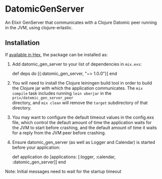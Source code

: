 # DatomicGenServer

An Elixir GenServer that communicates with a Clojure Datomic peer running in the JVM, using clojure-erlastic.

## Installation

If [available in Hex](https://hex.pm/docs/publish), the package can be installed as:

  1. Add datomic_gen_server to your list of dependencies in `mix.exs`:

        def deps do
          [{:datomic_gen_server, "~> 1.0.0"}]
        end

  2. You will need to install the Clojure leiningen build tool in order to build
     the Clojure jar with which the application communicates. The `mix compile` 
     task includes running `lein uberjar` in the `priv/datomic_gen_server_peer`  
     directory, and `mix clean` will remove the `target` subdirectory of that
     directory.
  
  3. You may want to configure the default timeout values in the config.exs file,
     which control the default amount of time the application waits for the JVM 
     to start before crashing, and the default amount of time it waits for a 
     reply from the JVM peer before crashing.
     
  4. Ensure datomic_gen_server (as well as Logger and Calendar) is started before 
     your application:

        def application do
          [applications: [:logger, :calendar, :datomic_gen_server]]
        end

Note: Initial messages need to wait for the startup timeout
